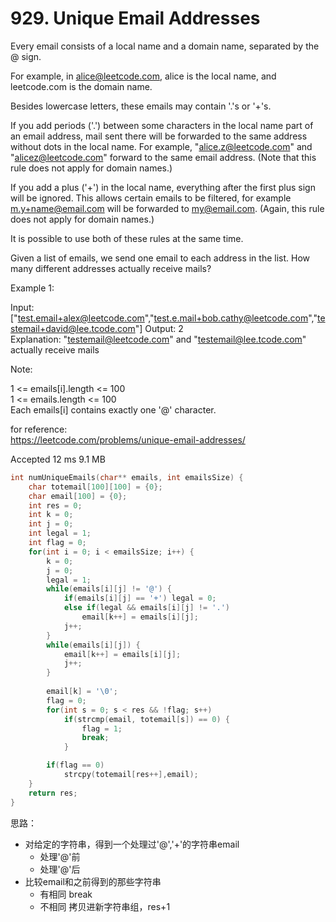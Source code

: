 # 929. Unique Email Addresses
Every email consists of a local name and a domain name, separated by the @ sign.  

For example, in alice@leetcode.com, alice is the local name, and leetcode.com is the domain name.  

Besides lowercase letters, these emails may contain '.'s or '+'s.  

If you add periods ('.') between some characters in the local name part of an email address, mail sent there will be forwarded to the same address without dots in the local name.  For example, "alice.z@leetcode.com" and "alicez@leetcode.com" forward to the same email address.  (Note that this rule does not apply for domain names.)  

If you add a plus ('+') in the local name, everything after the first plus sign will be ignored. This allows certain emails to be filtered, for example m.y+name@email.com will be forwarded to my@email.com.  (Again, this rule does not apply for domain names.)  

It is possible to use both of these rules at the same time.  

Given a list of emails, we send one email to each address in the list.  How many different addresses actually receive mails?   

 

Example 1:  

Input: ["test.email+alex@leetcode.com","test.e.mail+bob.cathy@leetcode.com","testemail+david@lee.tcode.com"]
Output: 2  
Explanation: "testemail@leetcode.com" and "testemail@lee.tcode.com" actually receive mails
 

Note:  

1 <= emails[i].length <= 100  
1 <= emails.length <= 100  
Each emails[i] contains exactly one '@' character.  

for reference:  
https://leetcode.com/problems/unique-email-addresses/
  
Accepted	12 ms	9.1 MB
```c
int numUniqueEmails(char** emails, int emailsSize) {
    char totemail[100][100] = {0};
    char email[100] = {0};
    int res = 0;
    int k = 0;
    int j = 0;
    int legal = 1;
    int flag = 0;
    for(int i = 0; i < emailsSize; i++) {
        k = 0;
        j = 0;
        legal = 1;
        while(emails[i][j] != '@') {
            if(emails[i][j] == '+') legal = 0;
            else if(legal && emails[i][j] != '.')
                email[k++] = emails[i][j];
            j++;
        }
        while(emails[i][j]) {
            email[k++] = emails[i][j];
            j++;
        }
        
        email[k] = '\0';
        flag = 0;
        for(int s = 0; s < res && !flag; s++)
            if(strcmp(email, totemail[s]) == 0) {
                flag = 1;
                break;
            }

        if(flag == 0)
            strcpy(totemail[res++],email);
    }
    return res;
}
```

思路：
* 对给定的字符串，得到一个处理过'@','+'的字符串email
    * 处理'@'前
    * 处理'@'后
* 比较email和之前得到的那些字符串
    * 有相同 break
    * 不相同 拷贝进新字符串组，res+1

